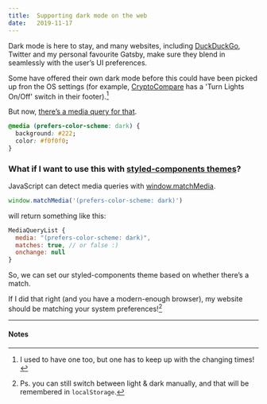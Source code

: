 ```yaml
---
title:  Supporting dark mode on the web
date:   2019-11-17
---
```


Dark mode is here to stay, and many websites, including [DuckDuckGo](https://duckduckgo.com/), Twitter and my personal favourite Gatsby, make sure they blend in seamlessly with the user’s UI preferences.

Some have offered their own dark mode before this could have been picked up fron the OS settings (for example, [CryptoCompare](https://www.cryptocompare.com/) has a 'Turn Lights On/Off' switch in their footer).[^1]

But now, [there’s a media query for that](https://drafts.csswg.org/mediaqueries-5/#descdef-media-prefers-color-scheme).

```css
@media (prefers-color-scheme: dark) {
  background: #222;
  color: #f0f0f0;
}
```

### What if I want to use this with [styled-components themes](https://www.styled-components.com/docs/advanced#theming)?

JavaScript can detect media queries with [window.matchMedia](https://developer.mozilla.org/en-US/docs/Web/API/Window/matchMedia).

```js
window.matchMedia('(prefers-color-scheme: dark)')
```

will return something like this:
```js
MediaQueryList {
  media: "(prefers-color-scheme: dark)",
  matches: true, // or false :)
  onchange: null
}
```

So, we can set our styled-components theme based on whether there’s a match.

If I did that right (and you have a modern-enough browser), my website should be matching your system preferences![^2]

---
#### Notes

[^1]: I used to have one too, but one has to keep up with the changing times!

[^2]: Ps. you can still switch between light & dark manually, and that will be remembered in `localStorage`.
